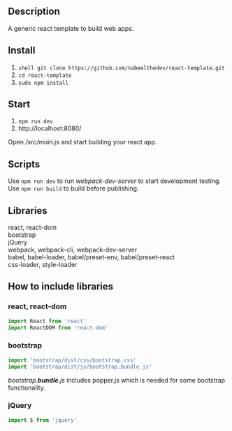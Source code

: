 ## Description
A generic react template to build web apps.

## Install
1. ```shell git clone https://github.com/nabeelthedev/react-template.git ```
2. ```cd react-template ```
3. ```sudo npm install ```

## Start
1. ```npm run dev```
2. http://localhost:8080/

Open */src/main.js* and start building your react app.

## Scripts
Use ```npm run dev``` to run *webpack-dev-server* to start development testing.<br/>
Use ```npm run build``` to build before publishing.

## Libraries
react, react-dom<br/>
bootstrap<br/>
jQuery<br/>
webpack, webpack-cli, webpack-dev-server<br/>
babel, babel-loader, babel/preset-env, babel/preset-react<br/>
css-loader, style-loader

## How to include libraries
### react, react-dom
```javascript
import React from 'react'
import ReactDOM from 'react-dom'
```
### bootstrap
```javascript
import 'bootstrap/dist/css/bootstrap.css'
import 'bootstrap/dist/js/bootstrap.bundle.js'
```
*bootstrap.**bundle**.js* includes popper.js which is needed for some bootstrap functionality.

### jQuery
```javascript
import $ from 'jquery'
```
